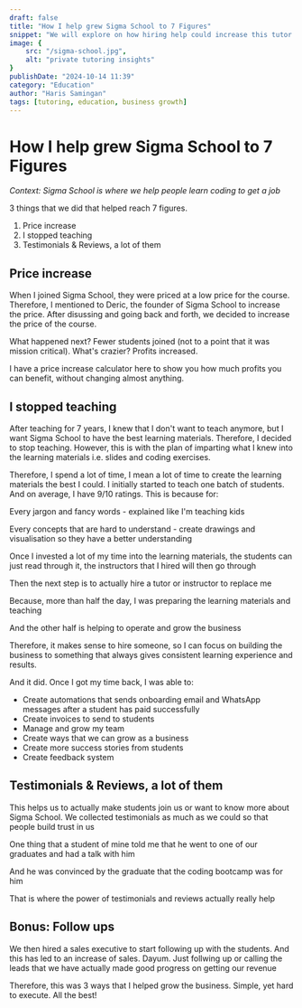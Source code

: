 ```yaml
---
draft: false
title: "How I help grew Sigma School to 7 Figures"
snippet: "We will explore on how hiring help could increase this tutor hourly rate while reducing work hours."
image: {
    src: "/sigma-school.jpg",
    alt: "private tutoring insights"
}
publishDate: "2024-10-14 11:39"
category: "Education"
author: "Haris Samingan"
tags: [tutoring, education, business growth]
---
```



# How I help grew Sigma School to 7 Figures

_Context: Sigma School is where we help people learn coding to get a job_

3 things that we did that helped reach 7 figures.

1. Price increase
2. I stopped teaching
3. Testimonials & Reviews, a lot of them

## Price increase

When I joined Sigma School, they were priced at a low price for the course. Therefore, I mentioned to Deric, the founder of Sigma School to increase the price. After disussing and going back and forth, we decided to increase the price of the course.

What happened next? Fewer students joined (not to a point that it was mission critical). What's crazier? Profits increased.

I have a price increase calculator here to show you how much profits you can benefit, without changing almost anything. 

## I stopped teaching

After teaching for 7 years, I knew that I don't want to teach anymore, but I want Sigma School to have the best learning materials. Therefore, I decided to stop teaching. However, this is with the plan of imparting what I knew into the learning materials i.e. slides and coding exercises.

Therefore, I spend a lot of time, I mean a lot of time to create the learning materials the best I could. I initially started to teach one batch of students. And on average, I have 9/10 ratings. This is because for:

Every jargon and fancy words - explained like I'm teaching kids

Every concepts that are hard to understand - create drawings and visualisation so they have a better understanding

Once I invested a lot of my time into the learning materials, the students can just read through it, the instructors that I hired will then go through

Then the next step is to actually hire a tutor or instructor to replace me

Because, more than half the day, I was preparing the learning materials and teaching

And the other half is helping to operate and grow the business

Therefore, it makes sense to hire someone, so I can focus on building the business to something that always gives consistent learning experience and results.

And it did. Once I got my time back, I was able to:

- Create automations that sends onboarding email and WhatsApp messages after a student has paid successfully
- Create invoices to send to students 
- Manage and grow my team
- Create ways that we can grow as a business
- Create more success stories from students
- Create feedback system

## Testimonials & Reviews, a lot of them

This helps us to actually make students join us or want to know more about Sigma School. We collected testimonials as much as we could so that people build trust in us

One thing that a student of mine told me that he went to one of our graduates and had a talk with him

And he was convinced by the graduate that the coding bootcamp was for him

That is where the power of testimonials and reviews actually really help

## Bonus: Follow ups

We then hired a sales executive to start following up with the students. And this has led to an increase of sales. Dayum. Just follwing up or calling the leads that we have actually made good progress on getting our revenue

Therefore, this was 3 ways that I helped grow the business. Simple, yet hard to execute. All the best!